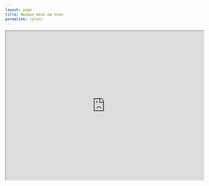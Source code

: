 ```yaml
---
layout: page
title: Жылдык жеке иш план
permalink: /plan/
---
```


<iframe src="https://drive.google.com/file/d/1NIPRmxo6UN7DKdyIWxa3uzLZ9sk-aNof/preview" width="640" height="480" allow="autoplay"></iframe>